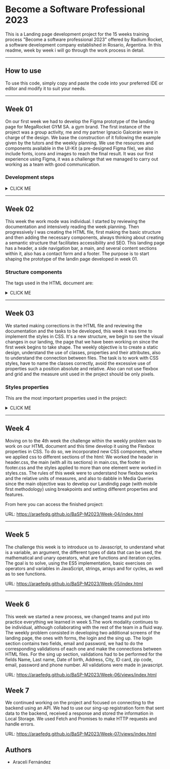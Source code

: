 # **Become a Software Professional 2023**

This is a Landing page development project for the 15 weeks training process "Become a software professional 2023" offered by Radium Rocket, a software development company established in Rosario, Argentina.
In this readme, week by week i will go through the work process in detail.

---

## How to use

To use this code, simply copy and paste the code into your preferred IDE or editor and modify it to suit your needs.

---

## Week 01

On our first week we had to develop the Figma prototype of the landing page for MegaRocket GYM SA. a gym brand.
The first instance of the project was a group activity, me and my partner Ignacio Galcerán were in charge of the design.
We base the construction of it following the example given by the tutors and the weekly planning. We use the resources and components available in the UI-Kit (a pre-designed Figma file), we also include fonts, icons and images to reach the final result.
It was our first experience using Figma, it was a challenge that we managed to carry out working as a team with good communication.

### **Development steps**

<details><summary>CLICK ME</summary>
<p>

1. Started by choosing the desktop frame, the color pallet and some pre-designed componentes as buttons and fonts.
2. Stablish the basic important sections: Header, sidebar, main and a footer.
3. The header will include only the Logo (available on the UI-Kit).
4. The sidebar will be made up of the link sections: Home, Sing Up, Login and Contact. The Contact will display another section with the contact options: an email, a phone number and an adress, along with the corresponding icons. Is gonna be displayed in the left side of the screen.
5. The main section will be composed of a title, a subtitle, an explanatory text and an image that will occupy a large part of the page.
6. Before the footer, we will add another sections: Meet us, Contact us, About us and a gym activities section, every of this sections will occupy a screen frame an be separate one another with a line between them.
7. Section Meet us: Has a title and it's divided into 4 sub-sections that explain the information offered within the page where clients would be able to understand what this company is up to. We also use images/icons that identify every sub-section so as titles and a brief descriptive text.
8. Section Contact us: Starts with a title (this is repeated in every section) Here we will make a contact form, which will have different inputs: name, last name, email, a checkbox options to choose the motive of the consulting, and a text field to write a message. Finally counts with 2 buttons, one for sending and one for resetting.
9. Section About us: Starts with a section title, it has 2 main paragraphs that describe the history of the company. Then it has a subtitle and a text that talks about the values of the company accompanied by a representative image aligned to the left, finally it has a second subtitle and a small text concluding the information and another image aligned to the right.
10. Gym activities section: Here we will describe the available activity plans that the gym offers. Consist of 4 sub-sections: one for activities and 3 different membership plans (Classic, Black and Classes only). Each of them is arranged in boxes, they have a title and a list of activities that make up the plan.
11. Finally we have the footer section: Here we are gonna make a container that occupies the entire width of the screen where we will place the social networks icons (Twitter, Instagram and Facebook) and copyright information.

</p>
</details>

---

## Week 02

This week the work mode was individual. I started by reviewing the documentation and intensively reading the week planning.
Then progressively I was creating the HTML file, first making the basic structure and then adding the necessary components, always thinking about creating a semantic structure that facilitates accessibility and SEO.
This landing page has a header, a side navigation bar, a main, and several content sections within it, also has a contact form and a footer.
The purpose is to start shaping the prototype of the landin page developed in week 01.

### **Structure components**

The tags used in the HTML document are:

<details><summary>CLICK ME</summary>
<p>

1. `<!DOCTYPE html>`: This declaration specifies the version of HTML that is being used in the document. In this case, it is HTML5, the latest version.

2. `<html lang="en">`: This specifies the language of the document. In this case, the language is English.

3. `<head>`: The head section contains meta information about the document, here we are using only 2 meta tags.

4. `<meta charset="UTF-8">`: This tag specifies the universal character encoding.

5. `<title>MegaRocket GYM</title>`: This tag specifies the title of the document, which is displayed in the browser's title bar.

6. `<body>`: The body contains the main content of the document, such as sections, pharagrphs, images, and links.

7. `<header>`: This tag defines the header section of the document. In this case contains the logo.

8. `<img>`: This tag is used to insert an image into the HTML document.

9. `<aside>`: This tag defines the aside section of the document, we decided to use it as the nav bar, where is the navigation menu, links and contact information.

10. `<ul>`: This tag defines an unordered list,  used to display a list of links in a navigation menu and other sections in this page.

11. `<li>`: This tag defines a list item inside list tags.

12. `<a>`: We are using this tag to mark an hyperlink, is used in the navigation menu and the footer.

13. `<main>`: This tag defines the main content section of the document, which contains the primary content of the page, a title, a subtitle, a paragraph, and a image.

14. `<h1>, <h2>, <h3>`: These tags define headings of different levels. The `<h1>` tag is used for the main heading of the page, while the `<h2>` and `<h3>` tags are used for subheadings.

15. `<p>`: This tag is used to define paragraphs of text.

16. `<section>`: This tag defines a section of the document, which used to group content. We divided the content in groups, every group is a section and contains different information about.

17. `<form>`: This tag is used to define a contact form.

18. `<label>`: This tag is used to define a label for a form input element.

19. `<input>`: This tag is used to define an input element for a form, as a text or checkbox.

20. `<textarea>`: This tag is used to insert text in a form.

21. `<button>`: This tag is used to define a button element for a form, which can be used to send message or reset in this case.

22. `<footer>`: This tag is used to define a footer. It represents a container for the content that appears at the bottom of a webpage, such as copyright, contact information, or links to related pages.

</p>
</details>

---

## Week 03

We started making corrections in the HTML file and reviewing the documentation and the tasks to be developed, this week it was time to implement the styles in CSS.
It's a new structure, we begin to see the visual changes in our landing, the page that we have been working on since the first week begins to take shape.
The weekly objective is to create a static design, understand the use of classes, properties and their attributes, also to understand the connection between files.
The task is to work with CSS styles, have to name the classes correctly, avoid the excessive use of properties such a position absolute and relative. Also can not use flexbox and grid and the measure unit used in the project should be only pixels.

### **Styles properties**

This are the most important properties used in the project:

<details><summary>CLICK ME</summary>

<p>

1. `Box Model Properties:`
These properties include "width", "height", "padding", "border", and "margin". They control the size, spacing, and borders of HTML elements on the page.

2. `Display Property:`
This property control how HTML elements are displayed on a web page. For example, you can use the "display" property to control whether an element is treated as a block or inline element.

3. `Font Properties:`
These properties control the font family, size, style, and weight of text in HTML elements. They include "font-family", "font-size" and "font-weight".

4. `Color Properties:`
These properties control the color of text, backgrounds, and borders in HTML elements. They include "color", "background-color", and "border-color".

5. `Positioning Properties:`
These properties control the position of HTML elements on a web page. They include "position", "top", "right", "bottom", and "left". For example, you can use the "position" property to control whether an element is positioned relatively or absolutely.

</p>
</details>

---

## Week 4

Moving on to the 4th week the challenge within the weekly problem was to work on our HTML document and this time develop it using the Flexbox properties in CSS.
To do so, we incorporated new CSS components, where we applied css to different sections of the html: We worked the header in header.css, the main (with all its sections) in main.css, the footer in footer.css and the styles applied to more than one element were worked in styles.css. The rules of this week were to understand how flexbox works and the relative units of measures, and also to dabble in Media Queries since the main objective was to develop our Landindig page (with mobile first methodology) using breakpoints and setting different properties and features.

From here you can access the finished project:

URL: <https://araefedg.github.io/BaSP-M2023/Week-04/index.html>

---

## Week 5

The challenge this week is to introduce us to Javascript, to understand what is a variable, an argument, the different types of data that can be used, the mathematical and unary operators, what are functions and iteration cycles.
The goal is to solve, using the ES5 implementation, basic exercises on operators and variables in JavaScript, strings, arrays and for cycles, as well as to see functions.


URL: <https://araefedg.github.io/BaSP-M2023/Week-05/index.html>

---

## Week 6

This week we started a new process, we changed teams and put into practice everything we learned in week 5.The work modality continues to be individual, although collaborating with the rest of the team in a fluid way.
The weekly problem consisted in developing two additional screens of the landing page, the ones with forms, the login and the sing up.
The login section contains two fields, email and password, we had to do the corresponding validations of each one and make the connections between HTML files. For the sing up section, validations had to be performed for the fields Name, Last name, Date of birth, Address, City, ID card, zip code, email, password and phone number. All validations were made in javascript.


URL: <https://araefedg.github.io/BaSP-M2023/Week-06/views/index.html>

## Week 7

We continued working on the project and focused on connecting to the backend using an API. We had to use our sing-up registration form that sent data to the backend, received a response and stored the information in Local Storage. We used Fetch and Promises to make HTTP requests and handle errors.

URL: <https://araefedg.github.io/BaSP-M2023/Week-07/views/index.html>

## Authors

- Araceli Fernández
